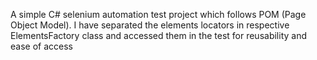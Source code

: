 A simple C# selenium automation test project which follows POM (Page Object Model).
I have separated the elements locators in respective ElementsFactory class and accessed them in the test for reusability and ease of access
